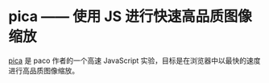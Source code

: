 # pica —— 使用 JS 进行快速高品质图像缩放

[pica](http://nodeca.github.io/pica/) 是 paco 作者的一个高速 JavaScript 实验，目标是在浏览器中以最快的速度进行高品质图像缩放。
